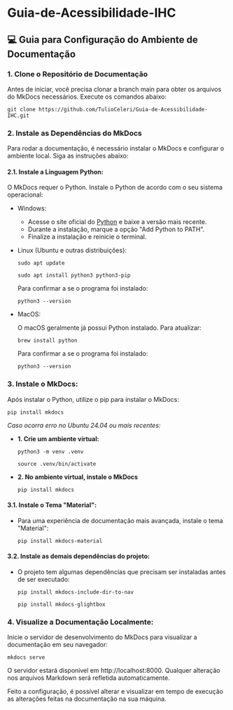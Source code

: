 # Guia-de-Acessibilidade-IHC

##  💻 Guia para Configuração do Ambiente de Documentação

### 1. Clone o Repositório de Documentação
Antes de iniciar, você precisa clonar a branch main para obter os arquivos do MkDocs necessários. Execute os comandos abaixo:

```shell
git clone https://github.com/TulioCeleri/Guia-de-Acessibilidade-IHC.git
```

### 2. Instale as Dependências do MkDocs
Para rodar a documentação, é necessário instalar o MkDocs e configurar o ambiente local. Siga as instruções abaixo:

#### 2.1. Instale a Linguagem Python:
O MkDocs requer o Python. Instale o Python de acordo com o seu sistema operacional:

- Windows:

    - Acesse o site oficial do [Python](https://www.python.org/downloads/) e baixe a versão mais recente.
    - Durante a instalação, marque a opção "Add Python to PATH".
    - Finalize a instalação e reinicie o terminal.

- Linux (Ubuntu e outras distribuições):

    ```shell
    sudo apt update

    ```
    ```shell
    sudo apt install python3 python3-pip
    ```

    Para confirmar a se o programa foi instalado:

    ```shell
    python3 --version
    ```

- MacOS:

    O macOS geralmente já possui Python instalado. Para atualizar:

    ```shell
    brew install python
    ```
    Para confirmar a se o programa foi instalado:

    ```shell
    python3 --version
    ```

### 3. Instale o MkDocs:
Após instalar o Python, utilize o pip para instalar o MkDocs:

```shell
pip install mkdocs
```

*Caso ocorra erro no Ubuntu 24.04 ou mais recentes:*

- **1. Crie um ambiente virtual:**

    ```shell
    python3 -m venv .venv
    ```

    ```shell
    source .venv/bin/activate
    ```

- **2. No ambiente virtual, instale o MkDocs**

    ```shell
    pip install mkdocs
    ```

#### 3.1. Instale o Tema "Material":

- Para uma experiência de documentação mais avançada, instale o tema "Material":

    ```shell
    pip install mkdocs-material
    ```

#### 3.2. Instale as demais dependências do projeto:

- O projeto tem algumas dependências que precisam ser instaladas antes de ser executado:

    ```shell
    pip install mkdocs-include-dir-to-nav
    ```

    ```shell
    pip install mkdocs-glightbox
    ```

### 4. Visualize a Documentação Localmente:

Inicie o servidor de desenvolvimento do MkDocs para visualizar a documentação em seu navegador:

```shell
mkdocs serve
```

O servidor estará disponível em http://localhost:8000. Qualquer alteração nos arquivos Markdown será refletida automaticamente.


Feito a configuração, é possível alterar e visualizar em tempo de execução as alterações feitas na documentação na sua máquina.
